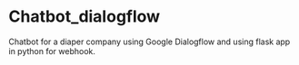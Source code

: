 # Chatbot_dialogflow
Chatbot for a diaper company using Google Dialogflow and using flask app in python for webhook.
